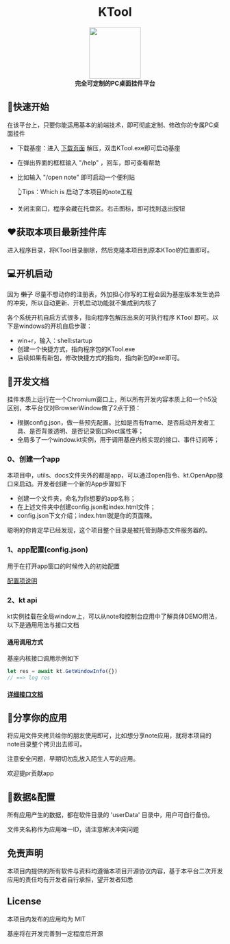 # <div align="center">KTool</div>

<div align="center">
  <img src="./favicon.ico" width="120" height="120" />
  <br />
  <b>完全可定制的PC桌面挂件平台</b>
</div>


## 🏃‍快速开始

在该平台上，只要你能运用基本的前端技术，即可彻底定制、修改你的专属PC桌面挂件

- 下载基座：进入 [下载页面](https://github.com/SteveWooo/KTool/releases) 解压，双击KTool.exe即可启动基座
- 在弹出界面的框框输入 "/help" ，回车，即可查看帮助
- 比如输入 "/open note" 即可启动一个便利贴

  👆Tips：Which is 启动了本项目的note工程
- 关闭主窗口，程序会藏在托盘区。右击图标，即可找到退出按钮

## ♥获取本项目最新挂件库
进入程序目录，将KTool目录删除，然后克隆本项目到原本KTool的位置即可。

## 💻开机启动
因为 ~~懒了~~ 尽量不想动你的注册表，外加担心你写的工程会因为基座版本发生诡异的冲突，所以自动更新、开机启动功能就不集成到内核了

各个系统开机自启方式很多，指向程序包解压出来的可执行程序 KTool 即可。以下是windows的开机自启步骤：

- win+r，输入：shell:startup
- 创建一个快捷方式，指向程序包的KTool.exe
- 后续如果有新包，修改快捷方式的指向，指向新包的exe即可。

## 🔧开发文档

挂件本质上运行在一个Chromium窗口上，所以所有开发内容本质上和一个h5没区别，本平台仅对BrowserWindow做了2点干预：
- 根据config.json，做一些预先配置。比如是否有frame、是否启动开发者工具、是否背景透明、是否记录窗口Rect属性等；
- 全局多了一个window.kt实例，用于调用基座内核实现的接口、事件订阅等；

### 0、创建一个app

本项目中，utils、docs文件夹外的都是app，可以通过open指令、kt.OpenApp接口来启动。开发者创建一个新的App步骤如下

- 创建一个文件夹，命名为你想要的app名称；
- 在上述文件夹中创建config.json和index.html文件；
- config.json下文介绍；index.html就是你的页面辣。

聪明的你肯定早已经发现，这个项目整个目录是被托管到静态文件服务器的。

### 1、app配置(config.json)

用于在打开app窗口的时候传入的初始配置

[配置项说明](https://stevewooo.github.io/KTool/global.html#WindowConfigure)

### 2、kt api

kt实例挂载在全局window上，可以从note和控制台应用中了解具体DEMO用法，以下是通用用法与接口文档

#### 通用调用方式
基座内核接口调用示例如下
```js
let res = await kt.GetWindowInfo({})
// ==> log res
```
#### [详细接口文档](https://stevewooo.github.io/KTool)

## 🚗分享你的应用

将应用文件夹拷贝给你的朋友使用即可，比如想分享note应用，就将本项目的note目录整个拷贝出去即可。

注意安全问题，早期切勿乱放入陌生人写的应用。

欢迎提pr贡献app

## 🤖数据&配置
所有应用产生的数据，都在软件目录的 'userData' 目录中，用户可自行备份。

文件夹名称作为应用唯一ID，请注意解决冲突问题

## 免责声明
本项目内提供的所有软件与资料均遵循本项目开源协议内容，基于本平台二次开发应用的责任均有开发者自行承担，望开发者知悉

## License
本项目内发布的应用均为 MIT

基座将在开发完善到一定程度后开源
